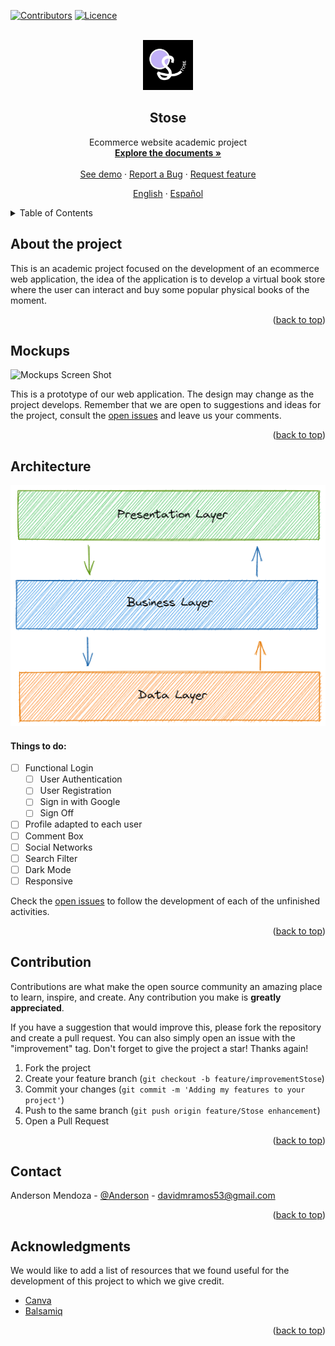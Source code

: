 <div id="top"></div>

<!-- PROJECT SHIELDS -->
[![Contributors][contributors-shield]][contributors-url]
[![Licence](https://img.shields.io/github/license/Ileriayo/markdown-badges?style=for-the-badge)](./LICENSE)



<!-- PROJECT LOGO -->
<br />
<div align="center">
  <a href="https://github.com/AnderMendoza/Stose">
    <img src="./assets/images_readme/logo/logoDark.png" alt="Logo" width="80" height="80">
  </a>

  <h2 align="center">Stose</h2>

  <p align="center">
    Ecommerce website academic project
    <br />
    <a href="https://github.com/AnderMendoza/Stose"><strong>Explore the documents »</strong></a>
    <br />
    <br />
    <a href="https://github.com/AnderMendoza/Stose">See demo</a>
    ·
    <a href="https://github.com/AnderMendoza/Stose/issues/new?assignees=&labels=feature&template=bug_report.md&title=">Report a Bug</a>
    ·
    <a href="https://github.com/AnderMendoza/Stose/issues/new?assignees=&labels=feature&template=feature_request.md&title=">Request feature</a>
  </p>
  <p align="center">
    <a href="/README.md">English</a>
    ·
    <a href="/READMEes.md">Español</a>
  </p>
</div>



<!-- TABLE OF CONTENTS -->
<details>
  <summary>Table of Contents</summary>
  <ol>
    <li>
      <a href="#about-the-project">About the project</a>
    </li>
    <li><a href="#architecture">Mockups</a></li>
    <li><a href="#architecture">Architecture</a></li>
    <li><a href="#contribution">Contribution</a></li>
    <li><a href="#contact">Contact</a></li>
    <li><a href="#acknowledgments">Acknowledgments</a></li>
  </ol>
</details>



<!-- ABOUT THE PROJECT -->
## About the project

This is an academic project focused on the development of an ecommerce web application, the idea of ​​the application is to develop a virtual book store where the user can interact and buy some popular physical books of the moment.

<p align="right">(<a href="#top">back to top</a>)</p>



<!-- MOCKUPS -->
## Mockups

![Mockups Screen Shot][mockups-screenshot]

This is a prototype of our web application. The design may change as the project develops. Remember that we are open to suggestions and ideas for the project, consult the [open issues](https://github.com/AnderMendoza/Stose/issues) and leave us your comments.

<p align="right">(<a href="#top">back to top</a>)</p>



<!-- ROADMAP -->
## Architecture

![Architech Name Screen Shot][architech-screenshot]

#### Things to do:

- [ ] Functional Login
    - [ ] User Authentication
    - [ ] User Registration
    - [ ] Sign in with Google
    - [ ] Sign Off
- [ ] Profile adapted to each user
- [ ] Comment Box
- [ ] Social Networks
- [ ] Search Filter
- [ ] Dark Mode
- [ ] Responsive

Check the [open issues](https://github.com/AnderMendoza/Stose/issues) to follow the development of each of the unfinished activities.

<p align="right">(<a href="#top">back to top</a>)</p>



<!-- CONTRIBUTING -->
## Contribution

Contributions are what make the open source community an amazing place to learn, inspire, and create. Any contribution you make is **greatly appreciated**.

If you have a suggestion that would improve this, please fork the repository and create a pull request. You can also simply open an issue with the "improvement" tag. Don't forget to give the project a star! Thanks again!

1. Fork the project
2. Create your feature branch (`git checkout -b feature/improvementStose`)
3. Commit your changes (`git commit -m 'Adding my features to your project'`)
4. Push to the same branch (`git push origin feature/Stose enhancement`)
5. Open a Pull Request

<p align="right">(<a href="#top">back to top</a>)</p>



<!-- CONTACT -->
## Contact

Anderson Mendoza - [@Anderson](https://www.linkedin.com/in/anderson-mendoza-ramos-7551141b7/) - davidmramos53@gmail.com

<p align="right">(<a href="#top">back to top</a>)</p>



<!-- ACKNOWLEDGMENTS -->
## Acknowledgments

We would like to add a list of resources that we found useful for the development of this project to which we give credit.

* [Canva](https://www.canva.com/)
* [Balsamiq](https://balsamiq.cloud/)

<p align="right">(<a href="#top">back to top</a>)</p>

<!-- MARKDOWN LINKS & IMAGES -->
<!-- https://www.markdownguide.org/basic-syntax/#reference-style-links -->
[contributors-shield]: https://img.shields.io/badge/CONTRIBUTORS-5-green?style=for-the-badge
[contributors-url]: https://github.com/AnderMendoza/Stose/graphs/contributors
[architech-screenshot]: assets/images_readme/architech/threeLevelArchitecture.png
[mockups-screenshot]: assets/images_readme/mockups/allMockups.png

